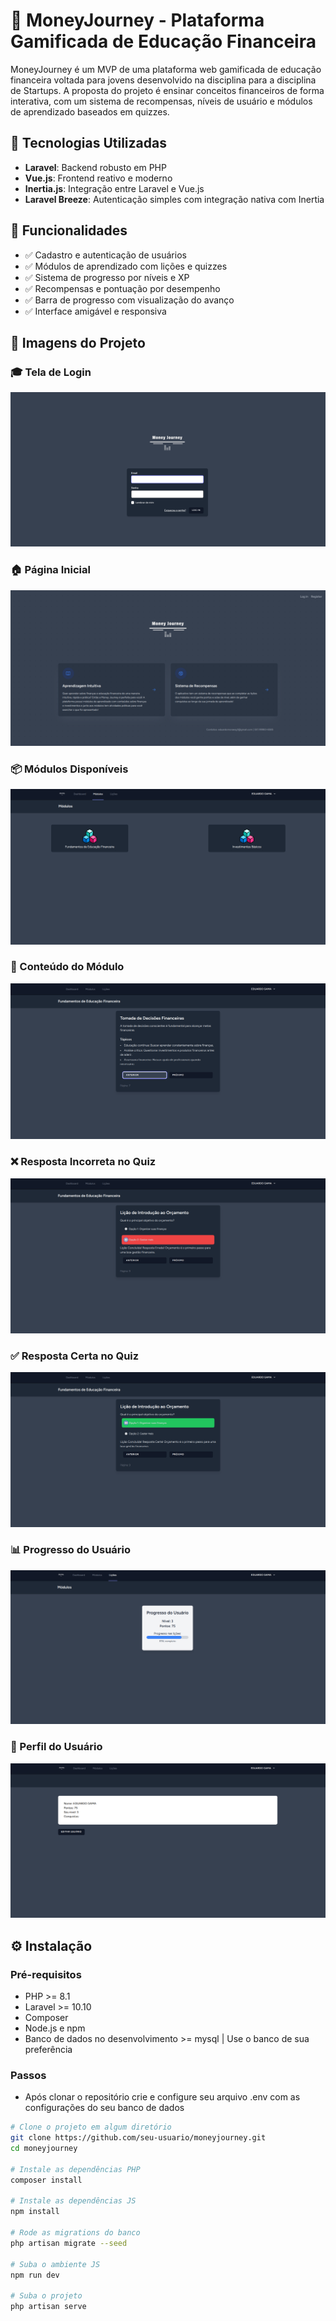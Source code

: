 # 💸 MoneyJourney - Plataforma Gamificada de Educação Financeira

MoneyJourney é um MVP de uma plataforma web gamificada de educação financeira voltada para jovens desenvolvido na disciplina para a disciplina de Startups. A proposta do projeto é ensinar conceitos financeiros de forma interativa, com um sistema de recompensas, níveis de usuário e módulos de aprendizado baseados em quizzes.

## 🚀 Tecnologias Utilizadas

- **Laravel**: Backend robusto em PHP
- **Vue.js**: Frontend reativo e moderno
- **Inertia.js**: Integração entre Laravel e Vue.js
- **Laravel Breeze**: Autenticação simples com integração nativa com Inertia

## 🧩 Funcionalidades

- ✅ Cadastro e autenticação de usuários
- ✅ Módulos de aprendizado com lições e quizzes
- ✅ Sistema de progresso por níveis e XP
- ✅ Recompensas e pontuação por desempenho
- ✅ Barra de progresso com visualização do avanço
- ✅ Interface amigável e responsiva

## 📸 Imagens do Projeto

### 🎓 Tela de Login
![Login](public/screenshots/login.png)

### 🏠 Página Inicial
![Dashboard Inicial](public/screenshots/DashboardInicial.png)

### 📦 Módulos Disponíveis
![Módulos](public/screenshots/moduloslessons.png)

### 📘 Conteúdo do Módulo
![Conteúdo](public/screenshots/conteudomodulo.png)

### ❌ Resposta Incorreta no Quiz
![Lição Errada](public/screenshots/licaoerrada.png)

### ✅ Resposta Certa no Quiz
![Lição Correta](public/screenshots/licoes.png)

### 📊 Progresso do Usuário
![Progresso](public/screenshots/progresso.png)

### 👤 Perfil do Usuário
![Perfil](public/screenshots/infousuario.png)

## ⚙️ Instalação

### Pré-requisitos

- PHP >= 8.1
- Laravel >= 10.10
- Composer
- Node.js e npm
- Banco de dados no desenvolvimento >= mysql | Use o banco de sua preferência

### Passos

- Após clonar o repositório crie e configure seu arquivo .env com as configurações do seu banco de dados

```bash
# Clone o projeto em algum diretório
git clone https://github.com/seu-usuario/moneyjourney.git
cd moneyjourney

# Instale as dependências PHP
composer install

# Instale as dependências JS
npm install

# Rode as migrations do banco
php artisan migrate --seed

# Suba o ambiente JS
npm run dev

# Suba o projeto
php artisan serve
